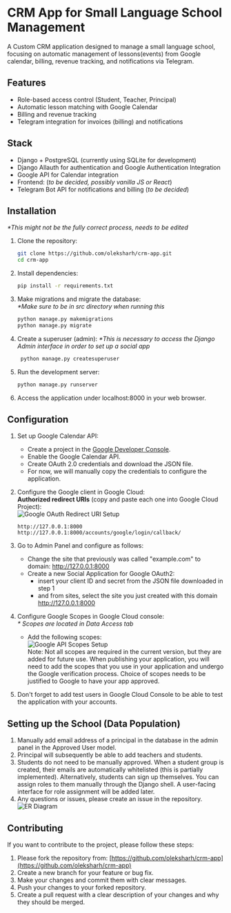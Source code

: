 # CRM App for Small Language School Management

A Custom CRM application designed to manage a small language school, focusing on automatic management of 
lessons(events) from Google calendar, billing, revenue tracking, and notifications via Telegram.

## Features

- Role-based access control (Student, Teacher, Principal)
- Automatic lesson matching with Google Calendar
- Billing and revenue tracking
- Telegram integration for invoices (billing) and notifications

## Stack
- Django + PostgreSQL (currently using SQLite for development)
- Django Allauth for authentication and Google Authentication Integration
- Google API for Calendar integration
- Frontend: (_to be decided, possibly vanilla JS or React_)
- Telegram Bot API for notifications and billing (_to be decided_)


## Installation
_*This might not be the fully correct process, needs to be edited_

1. Clone the repository:  
   ```bash
   git clone https://github.com/oleksharh/crm-app.git
   cd crm-app
   ```
   
2. Install dependencies:  
   ```bash
   pip install -r requirements.txt
   ```
   
3. Make migrations and migrate the database:<br>
_*Make sure to be in src directory when running this_
   ```bash
   python manage.py makemigrations
   python manage.py migrate
   ```
   
4. Create a superuser (admin):
   _*This is necessary to access the Django Admin interface in order to set up a social app_
   ```bash
    python manage.py createsuperuser
    ```
   
5. Run the development server:
    ```bash
    python manage.py runserver
    ```
   
6. Access the application under localhost:8000 in your web browser.

## Configuration

1. Set up Google Calendar API:
   - Create a project in the [Google Developer Console](https://console.developers.google.com/).
   - Enable the Google Calendar API.
   - Create OAuth 2.0 credentials and download the JSON file.
   - For now, we will manually copy the credentials to configure the application.
   
2. Configure the Google client in Google Cloud:<br>
   **Authorized redirect URIs** (copy and paste each one into Google Cloud Project):  
   ![Google OAuth Redirect URI Setup](static/redirect_uris.png)<br>
   ```
   http://127.0.0.1:8000 
   http://127.0.0.1:8000/accounts/google/login/callback/
   ```

3. Go to Admin Panel and configure as follows:
   - Change the site that previously was called "example.com" to domain: http://127.0.0.1:8000
   - Create a new Social Application for Google OAuth2:
     - insert your client ID and secret from the JSON file downloaded in step 1
     - and from sites, select the site you just created with this domain http://127.0.0.1:8000
     
4. Configure Google Scopes in Google Cloud console:<br>
   _* Scopes are located in Data Access tab_
   - Add the following scopes:<br>
     ![Google API Scopes Setup](static/google_scopes.png)<br>
   Note: Not all scopes are required in the current version, but they are added for future use.
   When publishing your application, you will need to add the scopes that you use in your application and undergo
   the Google verification process. Choice of scopes needs to be justified to Google to have your app approved.

5. Don't forget to add test users in Google Cloud Console to be able to test the application with your accounts.

## Setting up the School (Data Population)
1. Manually add email address of a principal in the database in the admin panel in the Approved User model.
2. Principal will subsequently be able to add teachers and students.
3. Students do not need to be manually approved. When a student group is created, their emails are automatically
whitelisted (this is partially implemented). Alternatively, students can sign up themselves.
You can assign roles to them manually through the Django shell. A user-facing interface for
role assignment will be added later.
4. Any questions or issues, please create an issue in the repository.<br>
![ER Diagram](static/project_models.png)


## Contributing
If you want to contribute to the project, please follow these steps:
1. Please fork the repository from: [https://github.com/oleksharh/crm-app](https://github.com/oleksharh/crm-app)
2. Create a new branch for your feature or bug fix.
3. Make your changes and commit them with clear messages.
4. Push your changes to your forked repository.
5. Create a pull request with a clear description of your changes and why they should be merged.
